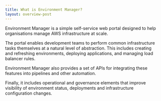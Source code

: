 ```yaml
---
title: What is Environment Manager?
layout: overview-post
---
```


Environment Manager is a simple self-service web portal designed to help organisations manage AWS infrastructure at scale.

The portal enables development teams to perform common infrastructure tasks themselves at a natural level of abstraction. This includes creating and refreshing environments, deploying applications, and managing load balancer rules.

Environment Manager also provides a set of APIs for integrating these features into pipelines and other automation.

Finally, it includes operational and governance elements that improve visibility of environment status, deployments and infrastructure configuration changes.
